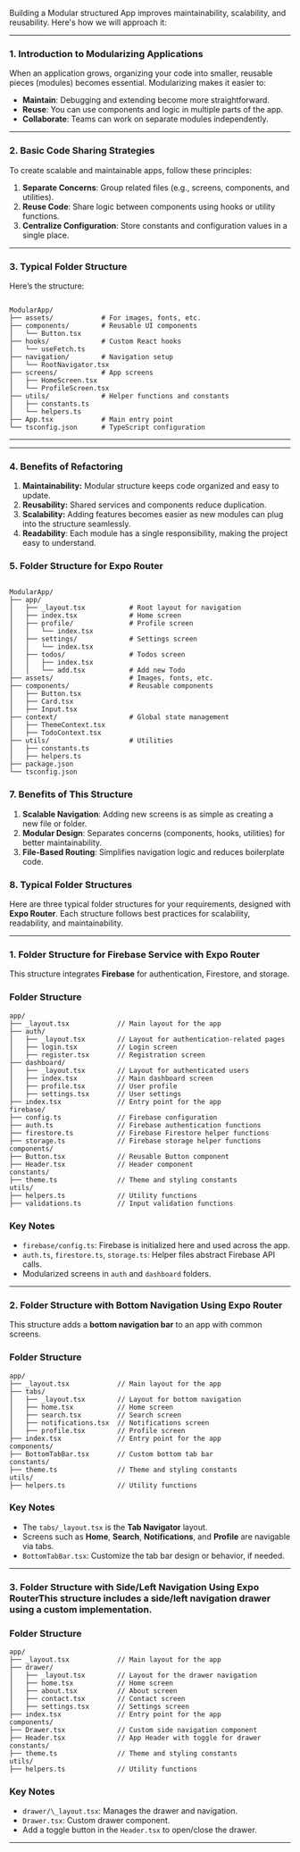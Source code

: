Building a Modular structured App improves maintainability, scalability, and reusability. Here's how we will approach it:

---

### **1. Introduction to Modularizing Applications**

When an application grows, organizing your code into smaller, reusable pieces (modules) becomes essential. Modularizing makes it easier to:

- **Maintain**: Debugging and extending become more straightforward.
- **Reuse**: You can use components and logic in multiple parts of the app.
- **Collaborate**: Teams can work on separate modules independently.

---

### **2. Basic Code Sharing Strategies**

To create scalable and maintainable apps, follow these principles:

1. **Separate Concerns**: Group related files (e.g., screens, components, and utilities).
2. **Reuse Code**: Share logic between components using hooks or utility functions.
3. **Centralize Configuration**: Store constants and configuration values in a single place.

---

### **3. Typical Folder Structure**

Here’s the structure:

```

ModularApp/
├── assets/            # For images, fonts, etc.
├── components/        # Reusable UI components
│   └── Button.tsx
├── hooks/             # Custom React hooks
│   └── useFetch.ts
├── navigation/        # Navigation setup
│   └── RootNavigator.tsx
├── screens/           # App screens
│   ├── HomeScreen.tsx
│   └── ProfileScreen.tsx
├── utils/             # Helper functions and constants
│   ├── constants.ts
│   └── helpers.ts
├── App.tsx            # Main entry point
└── tsconfig.json      # TypeScript configuration
```

---

---

### **4. Benefits of Refactoring**

1. **Maintainability:** Modular structure keeps code organized and easy to update.
2. **Reusability:** Shared services and components reduce duplication.
3. **Scalability:** Adding features becomes easier as new modules can plug into the structure seamlessly.
4. **Readability**: Each module has a single responsibility, making the project easy to understand.

### **5. Folder Structure for Expo Router**

```

ModularApp/
├── app/
│   ├── _layout.tsx           # Root layout for navigation
│   ├── index.tsx             # Home screen
│   ├── profile/              # Profile screen
│   │   └── index.tsx
│   ├── settings/             # Settings screen
│   │   └── index.tsx
│   ├── todos/                # Todos screen
│   │   ├── index.tsx
│   │   └── add.tsx           # Add new Todo
├── assets/                   # Images, fonts, etc.
├── components/               # Reusable components
│   ├── Button.tsx
│   ├── Card.tsx
│   ├── Input.tsx
├── context/                  # Global state management
│   ├── ThemeContext.tsx
│   ├── TodoContext.tsx
├── utils/                    # Utilities
│   ├── constants.ts
│   ├── helpers.ts
├── package.json
└── tsconfig.json

```

### **7. Benefits of This Structure**

1. **Scalable Navigation**: Adding new screens is as simple as creating a new file or folder.
2. **Modular Design**: Separates concerns (components, hooks, utilities) for better maintainability.
3. **File-Based Routing**: Simplifies navigation logic and reduces boilerplate code.

### **8. Typical Folder Structures**

Here are three typical folder structures for your requirements, designed with **Expo Router**. Each structure follows best practices for scalability, readability, and maintainability.

---

### 1. **Folder Structure for Firebase Service with Expo Router**

This structure integrates **Firebase** for authentication, Firestore, and storage.

### **Folder Structure**

```
app/
├── _layout.tsx            // Main layout for the app
├── auth/
│   ├── _layout.tsx        // Layout for authentication-related pages
│   ├── login.tsx          // Login screen
│   ├── register.tsx       // Registration screen
├── dashboard/
│   ├── _layout.tsx        // Layout for authenticated users
│   ├── index.tsx          // Main dashboard screen
│   ├── profile.tsx        // User profile
│   ├── settings.tsx       // User settings
├── index.tsx              // Entry point for the app
firebase/
├── config.ts              // Firebase configuration
├── auth.ts                // Firebase authentication functions
├── firestore.ts           // Firebase Firestore helper functions
├── storage.ts             // Firebase storage helper functions
components/
├── Button.tsx             // Reusable Button component
├── Header.tsx             // Header component
constants/
├── theme.ts               // Theme and styling constants
utils/
├── helpers.ts             // Utility functions
├── validations.ts         // Input validation functions

```

### **Key Notes**

- `firebase/config.ts`: Firebase is initialized here and used across the app.
- `auth.ts`, `firestore.ts`, `storage.ts`: Helper files abstract Firebase API calls.
- Modularized screens in `auth` and `dashboard` folders.

---

### 2. **Folder Structure with Bottom Navigation Using Expo Router**

This structure adds a **bottom navigation bar** to an app with common screens.

### **Folder Structure**

```
app/
├── _layout.tsx            // Main layout for the app
├── tabs/
│   ├── _layout.tsx        // Layout for bottom navigation
│   ├── home.tsx           // Home screen
│   ├── search.tsx         // Search screen
│   ├── notifications.tsx  // Notifications screen
│   ├── profile.tsx        // Profile screen
├── index.tsx              // Entry point for the app
components/
├── BottomTabBar.tsx       // Custom bottom tab bar
constants/
├── theme.ts               // Theme and styling constants
utils/
├── helpers.ts             // Utility functions

```

### **Key Notes**

- The `tabs/_layout.tsx` is the **Tab Navigator** layout.
- Screens such as **Home**, **Search**, **Notifications**, and **Profile** are navigable via tabs.
- `BottomTabBar.tsx`: Customize the tab bar design or behavior, if needed.

---

### 3. **Folder Structure with Side/Left Navigation Using Expo Router**This structure includes a **side/left navigation drawer** using a custom implementation.

### **Folder Structure**

```
app/
├── _layout.tsx            // Main layout for the app
├── drawer/
│   ├── _layout.tsx        // Layout for the drawer navigation
│   ├── home.tsx           // Home screen
│   ├── about.tsx          // About screen
│   ├── contact.tsx        // Contact screen
│   ├── settings.tsx       // Settings screen
├── index.tsx              // Entry point for the app
components/
├── Drawer.tsx             // Custom side navigation component
├── Header.tsx             // App Header with toggle for drawer
constants/
├── theme.ts               // Theme and styling constants
utils/
├── helpers.ts             // Utility functions

```

### **Key Notes**

- `drawer/\_layout.tsx`: Manages the drawer and navigation.
- `Drawer.tsx`: Custom drawer component.
- Add a toggle button in the `Header.tsx` to open/close the drawer.

---
